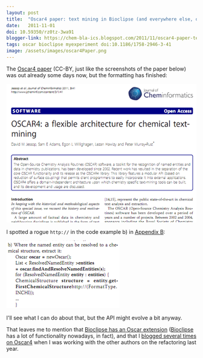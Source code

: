 ```yaml
---
layout: post
title:  "Oscar4 paper: text mining in Bioclipse (and everywhere else, of course)"
date:   2011-11-01
doi: 10.59350/rz0tz-3wa91
blogger-link: https://chem-bla-ics.blogspot.com/2011/11/oscar4-paper-text-mining-in-bioclipse.html
tags: oscar bioclipse myexperiment doi:10.1186/1758-2946-3-41
image: /assets/images/oscar4Paper.png
---
```


The [Oscar4 paper](http://www.jcheminf.com/content/3/1/41) (CC-BY, just like the screenshots of the paper below) was out already some days now, but the formatting has finished:

![](/assets/images/oscar4Paper.png)

I spotted a rogue `http://` in the code example b) in [Appendix B](http://www.jcheminf.com/content/3/1/41#IDAE2JBD):

![](/assets/images/oscar4Paper2.png)

I'll see what I can do about that, but the API might evolve a bit anyway.

That leaves me to mention that [Bioclipse has an Oscar extension](http://chem-bla-ics.blogspot.com/2011/09/almost-year-ago-i-started-position-with.html)
([Bioclipse](http://www.bioclipse.net/) has a lot of functionality nowadays, in fact),
and that I [blogged several times on Oscar4](http://chem-bla-ics.blogspot.com/2010/12/text-mining-chemistry-from-dutch-or.html)
when I was working with the other authors on the refactoring last year.
